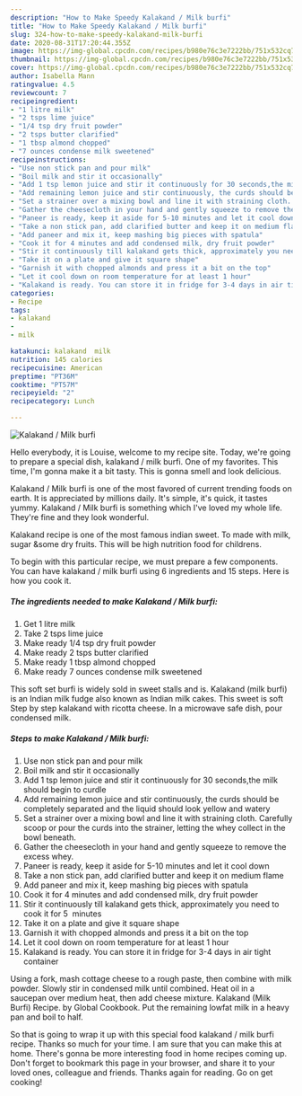 ```yaml
---
description: "How to Make Speedy Kalakand / Milk burfi"
title: "How to Make Speedy Kalakand / Milk burfi"
slug: 324-how-to-make-speedy-kalakand-milk-burfi
date: 2020-08-31T17:20:44.355Z
image: https://img-global.cpcdn.com/recipes/b980e76c3e7222bb/751x532cq70/kalakand-milk-burfi-recipe-main-photo.jpg
thumbnail: https://img-global.cpcdn.com/recipes/b980e76c3e7222bb/751x532cq70/kalakand-milk-burfi-recipe-main-photo.jpg
cover: https://img-global.cpcdn.com/recipes/b980e76c3e7222bb/751x532cq70/kalakand-milk-burfi-recipe-main-photo.jpg
author: Isabella Mann
ratingvalue: 4.5
reviewcount: 7
recipeingredient:
- "1 litre milk"
- "2 tsps lime juice"
- "1/4 tsp dry fruit powder"
- "2 tsps butter clarified"
- "1 tbsp almond chopped"
- "7 ounces condense milk sweetened"
recipeinstructions:
- "Use non stick pan and pour milk"
- "Boil milk and stir it occasionally"
- "Add 1 tsp lemon juice and stir it continuously for 30 seconds,the milk should begin to curdle"
- "Add remaining lemon juice and stir continuously, the curds should be completely separated and the liquid should look yellow and watery"
- "Set a strainer over a mixing bowl and line it with straining cloth. Carefully scoop or pour the curds into the strainer, letting the whey collect in the bowl beneath."
- "Gather the cheesecloth in your hand and gently squeeze to remove the excess whey."
- "Paneer is ready, keep it aside for 5-10 minutes and let it cool down"
- "Take a non stick pan, add clarified butter and keep it on medium flame"
- "Add paneer and mix it, keep mashing big pieces with spatula"
- "Cook it for 4 minutes and add condensed milk, dry fruit powder"
- "Stir it continuously till kalakand gets thick, approximately you need to cook it for 5  minutes"
- "Take it on a plate and give it square shape"
- "Garnish it with chopped almonds and press it a bit on the top"
- "Let it cool down on room temperature for at least 1 hour"
- "Kalakand is ready. You can store it in fridge for 3-4 days in air tight container"
categories:
- Recipe
tags:
- kalakand
- 
- milk

katakunci: kalakand  milk 
nutrition: 145 calories
recipecuisine: American
preptime: "PT36M"
cooktime: "PT57M"
recipeyield: "2"
recipecategory: Lunch

---
```



![Kalakand / Milk burfi](https://img-global.cpcdn.com/recipes/b980e76c3e7222bb/751x532cq70/kalakand-milk-burfi-recipe-main-photo.jpg)

Hello everybody, it is Louise, welcome to my recipe site. Today, we're going to prepare a special dish, kalakand / milk burfi. One of my favorites. This time, I'm gonna make it a bit tasty. This is gonna smell and look delicious.

Kalakand / Milk burfi is one of the most favored of current trending foods on earth. It is appreciated by millions daily. It's simple, it's quick, it tastes yummy. Kalakand / Milk burfi is something which I've loved my whole life. They're fine and they look wonderful.

Kalakand recipe is one of the most famous indian sweet. To made with milk, sugar &amp;some dry fruits. This will be high nutrition food for childrens.


To begin with this particular recipe, we must prepare a few components. You can have kalakand / milk burfi using 6 ingredients and 15 steps. Here is how you cook it.

<!--inarticleads1-->

##### The ingredients needed to make Kalakand / Milk burfi:

1. Get 1 litre milk
1. Take 2 tsps lime juice
1. Make ready 1/4 tsp dry fruit powder
1. Make ready 2 tsps butter clarified
1. Make ready 1 tbsp almond chopped
1. Make ready 7 ounces condense milk sweetened


This soft set burfi is widely sold in sweet stalls and is. Kalakand (milk burfi) is an Indian milk fudge also known as Indian milk cakes. This sweet is soft Step by step kalakand with ricotta cheese. In a microwave safe dish, pour condensed milk. 

<!--inarticleads2-->

##### Steps to make Kalakand / Milk burfi:

1. Use non stick pan and pour milk
1. Boil milk and stir it occasionally
1. Add 1 tsp lemon juice and stir it continuously for 30 seconds,the milk should begin to curdle
1. Add remaining lemon juice and stir continuously, the curds should be completely separated and the liquid should look yellow and watery
1. Set a strainer over a mixing bowl and line it with straining cloth. Carefully scoop or pour the curds into the strainer, letting the whey collect in the bowl beneath.
1. Gather the cheesecloth in your hand and gently squeeze to remove the excess whey.
1. Paneer is ready, keep it aside for 5-10 minutes and let it cool down
1. Take a non stick pan, add clarified butter and keep it on medium flame
1. Add paneer and mix it, keep mashing big pieces with spatula
1. Cook it for 4 minutes and add condensed milk, dry fruit powder
1. Stir it continuously till kalakand gets thick, approximately you need to cook it for 5  minutes
1. Take it on a plate and give it square shape
1. Garnish it with chopped almonds and press it a bit on the top
1. Let it cool down on room temperature for at least 1 hour
1. Kalakand is ready. You can store it in fridge for 3-4 days in air tight container


Using a fork, mash cottage cheese to a rough paste, then combine with milk powder. Slowly stir in condensed milk until combined. Heat oil in a saucepan over medium heat, then add cheese mixture. Kalakand (Milk Burfi) Recipe. by Global Cookbook. Put the remaining lowfat milk in a heavy pan and boil to half. 

So that is going to wrap it up with this special food kalakand / milk burfi recipe. Thanks so much for your time. I am sure that you can make this at home. There's gonna be more interesting food in home recipes coming up. Don't forget to bookmark this page in your browser, and share it to your loved ones, colleague and friends. Thanks again for reading. Go on get cooking!
